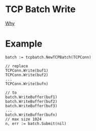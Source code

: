 # TCP Batch Write

[Why](https://zhuanlan.zhihu.com/p/673532129)

# Example
```
batch := tcpbatch.NewTCPBatch(TCPConn)

// replace
TCPConn.Write(buf1)
TCPConn.Write(buf2)
...
TCPConn.Write(bufn)

// to
batch.WriteBuffer(buf1)
batch.WriteBuffer(buf2)
batch.WriteBuffer(buf3)
...
batch.WriteBuffer(bufn)
// max size 1024
n, err := batch.Submit(nil)
```

